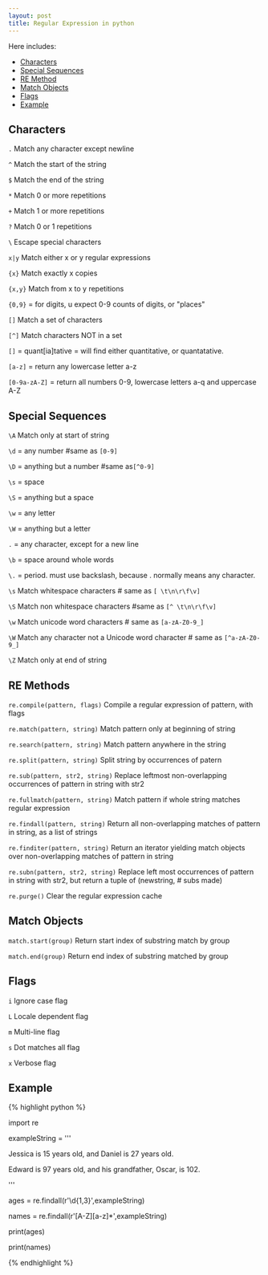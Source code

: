```yaml
---
layout: post
title: Regular Expression in python
---
```


Here includes:

- [Characters](#characters)
- [Special Sequences](#special-sequences)
- [RE Method](#re-method)
- [Match Objects](#match-objects)
- [Flags](#flags)
- [Example](#example)

Characters
-----------

`.` Match any character except newline

`^` Match the start of the string

`$` Match the end of the string

`*` Match 0 or more repetitions

`+` Match 1 or more repetitions

`?` Match 0 or 1 repetitions

`\` Escape special characters

`x|y` Match either x or y regular expressions

`{x}` Match exactly x copies

`{x,y}` Match from x to y repetitions

`{0,9}` = for digits, u expect 0-9 counts of digits, or "places"

`[]` Match a set of characters

`[^]` Match characters NOT in a set

`[]` = quant[ia]tative = will find either quantitative, or quantatative.

`[a-z]` = return any lowercase letter a-z

`[0-9a-zA-Z]` = return all numbers 0-9, lowercase letters a-q and uppercase A-Z

Special Sequences
------------------

`\A` Match only at start of string

`\d` = any number #same as `[0-9]`

`\D` = anything but a number #same as`[^0-9]`

`\s` = space

`\S` = anything but a space

`\w` = any letter

`\W` = anything but a letter

`.` = any character, except for a new line

`\b` = space around whole words

`\.` = period. must use backslash, because . normally means any character.

`\s` Match whitespace characters # same as `[ \t\n\r\f\v]`

`\S` Match non whitespace characters #same as `[^ \t\n\r\f\v]`

`\w` Match unicode word characters # same as `[a-zA-Z0-9_]`

`\W` Match any character not a Unicode word character # same as `[^a-zA-Z0-9_]`

`\Z` Match only at end of string



RE Methods
-----------

`re.compile(pattern, flags)` Compile a regular expression of pattern, with flags

`re.match(pattern, string)` Match pattern only at beginning of string

`re.search(pattern, string)` Match pattern anywhere in the string

`re.split(pattern, string)` Split string by occurrences of patern

`re.sub(pattern, str2, string)` Replace leftmost non-overlapping occurrences of pattern in string with str2

`re.fullmatch(pattern, string)` Match pattern if whole string matches regular expression

`re.findall(pattern, string)` Return all non-overlapping matches of pattern in string, as a list of strings

`re.finditer(pattern, string)` Return an iterator yielding match objects over non-overlapping matches of pattern in string

`re.subn(pattern, str2, string)` Replace left most occurrences of pattern in string with str2, but return a tuple of (newstring, # subs made)

`re.purge()` Clear the regular expression cache

Match Objects 
--------------

`match.start(group)` Return start index of substring match by group

`match.end(group)` Return end index of substring matched by group

Flags
------

`i` Ignore case flag

`L` Locale dependent flag

`m` Multi-line flag

`s` Dot matches all flag

`x` Verbose flag

Example
--------
{% highlight python %}

import re

exampleString = '''

Jessica is 15 years old, and Daniel is 27 years old.

Edward is 97 years old, and his grandfather, Oscar, is 102. 

'''

ages = re.findall(r'\d{1,3}',exampleString)

names = re.findall(r'[A-Z][a-z]\*',exampleString)

print(ages)

print(names)

{% endhighlight %}
